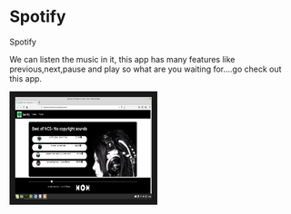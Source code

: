 # Spotify
Spotify

We can listen the music in it, this app has many features like previous,next,pause and play so what are you waiting for....go check out this app.



<img src="https://github.com/nishant378/Spotify/blob/main/Screenshot.png" alt="Spotify" width="240" height="180" border="10" />

